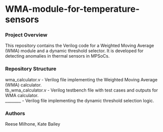# WMA-module-for-temperature-sensors

### Project Overview
This repository contains the Verilog code for a Weighted Moving Average (WMA) module and a dynamic threshold selector. It is developed for detecting anomalies in thermal sensors in MPSoCs.

### Repository Structure
wma_calculator.v - Verilog file implementing the Weighted Moving Average (WMA) calculator.<br>
tb_wma_calculator.v - Verilog testbench file with test cases and outputs for WMA calculator.<br>
________ - Verilog file implementing the dynamic threshold selection logic.

### Authors
Reese Milhone, Kate Bailey
